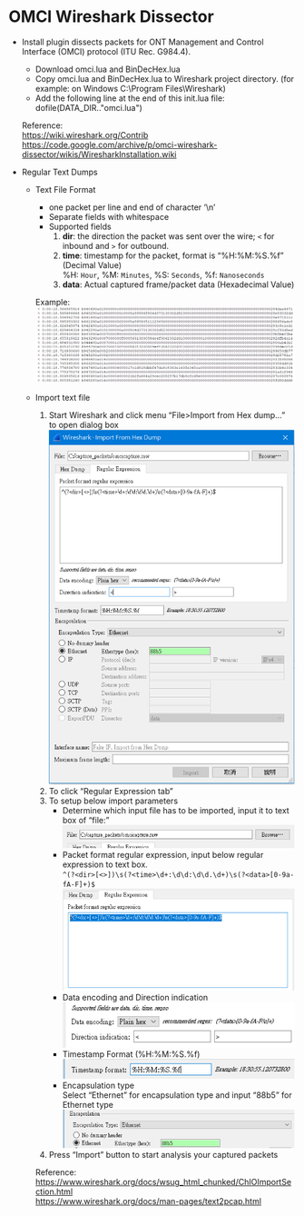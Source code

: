 # OMCI Wireshark Dissector
 * Install plugin dissects packets for ONT Management and Control Interface (OMCI) protocol (ITU Rec. G984.4).
   * Download omci.lua and BinDecHex.lua
   * Copy omci.lua and BinDecHex.lua to Wireshark project directory. (for example: on Windows C:\Program Files\Wireshark)
   * Add the following line at the end of this init.lua file: dofile(DATA_DIR.."omci.lua")
   
   Reference:<br>
      https://wiki.wireshark.org/Contrib<br>
      https://code.google.com/archive/p/omci-wireshark-dissector/wikis/WiresharkInstallation.wiki<br>
 * Regular Text Dumps
   * Text File Format
     * one packet per line and end of character ‘\n’<br>
     * Separate fields with whitespace
     * Supported fields
       1. **dir**: the direction the packet was sent over the wire; `<` for inbound and `>` for outbound.
       2. **time**: timestamp for the packet, format is “%H:%M:%S.%f” (Decimal Value)<br>
                    %H: `Hour`, %M: `Minutes`, %S: `Seconds`, %f: `Nanoseconds`
       3.	**data**: Actual captured frame/packet data (Hexadecimal Value)

     Example:<br>
       ![Example for text format](https://github.com/ChangHsingLee/omciWiresharkDissector/blob/main/picture/textFMT.png) 
   * Import text file
       1. Start Wireshark and click menu “File>Import from Hex dump…” to open dialog box<br>
        ![hexdump dialogbox](https://github.com/ChangHsingLee/omciWiresharkDissector/blob/main/picture/hexdump_dialogbox.png)
       2. To click “Regular Expression tab”
       3. To setup below import parameters
          * Determine which input file has to be imported, input it to text box of “file:”<br>
            ![textbox of file](https://github.com/ChangHsingLee/omciWiresharkDissector/blob/main/picture/textbox_of_file.png)
          *	Packet format regular expression, input below regular expression to text box.<br>
            `^(?<dir>[<>])\s(?<time>\d+:\d\d:\d\d.\d+)\s(?<data>[0-9a-fA-F]+)$`<br>
            ![textbox of regular expression](https://github.com/ChangHsingLee/omciWiresharkDissector/blob/main/picture/textbox_of_regex.png)
          * Data encoding and Direction indication<br>
            ![encoding and direction](https://github.com/ChangHsingLee/omciWiresharkDissector/blob/main/picture/encoding_direction.png)
          * Timestamp Format (%H:%M:%S.%f)<br>
            ![textbox of timestamp](https://github.com/ChangHsingLee/omciWiresharkDissector/blob/main/picture/timestamp.png)
          * Encapsulation type<br>
            Select “Ethernet” for encapsulation type and input “88b5” for Ethernet type<br>
            ![Ethernet Encapsulation Type](https://github.com/ChangHsingLee/omciWiresharkDissector/blob/main/picture/eth_encap_type.png)
       4.	Press “Import” button to start analysis your captured packets
       
       Reference:<br>
	     https://www.wireshark.org/docs/wsug_html_chunked/ChIOImportSection.html<br>
	     https://www.wireshark.org/docs/man-pages/text2pcap.html

